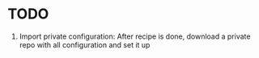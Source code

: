 # TODO

1) Import private configuration:
    After recipe is done, download a private repo with all configuration and set it up


